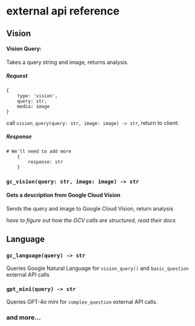 # external api reference


## Vision


#### Vision Query:
Takes a query string and image, returns analysis.

##### Request
```
{
    type: 'vision',
    query: str,
    media: image
}
```
call `vision_query(query: str, image: image) -> str`, return to client:

##### Response
```
# We'll need to add more
    {
        response: str
    }
```

### `gc_vision(query: str, image: image) -> str`
#### Gets a description from Google Cloud Vision
Sends the query and image to Google Cloud Vision, return analysis

*have to figure out how the GCV calls are structured, read their docs*

## Language

### `gc_language(query) -> str`
Queries Google Natural Language for `vision_query()` and `basic_question` external API calls

### `gpt_mini(query) -> str`
Queries GPT-4o mini for `complex_question` external API calls.

### and more...




